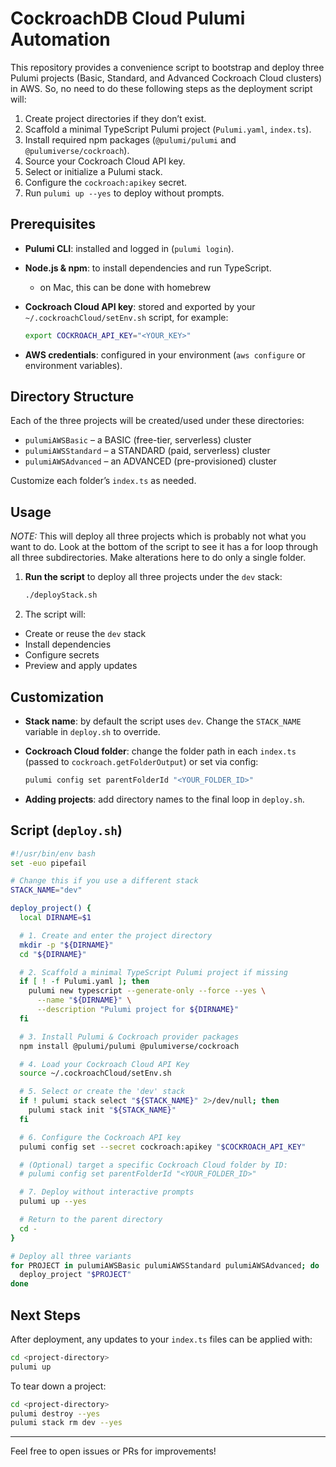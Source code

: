 # CockroachDB Cloud Pulumi Automation

This repository provides a convenience script to bootstrap and deploy three Pulumi projects 
(Basic, Standard, and Advanced Cockroach Cloud clusters) in AWS. So, no need to do these following steps as
the deployment script will:

1. Create project directories if they don’t exist.
2. Scaffold a minimal TypeScript Pulumi project (`Pulumi.yaml`, `index.ts`).
3. Install required npm packages (`@pulumi/pulumi` and `@pulumiverse/cockroach`).
4. Source your Cockroach Cloud API key.
5. Select or initialize a Pulumi stack.
6. Configure the `cockroach:apikey` secret.
7. Run `pulumi up --yes` to deploy without prompts.

## Prerequisites

* **Pulumi CLI**: installed and logged in (`pulumi login`).
* **Node.js & npm**: to install dependencies and run TypeScript.
  * on Mac, this can be done with homebrew
* **Cockroach Cloud API key**: stored and exported by your `~/.cockroachCloud/setEnv.sh` script, for example:

  ```bash
  export COCKROACH_API_KEY="<YOUR_KEY>"
  ```
* **AWS credentials**: configured in your environment (`aws configure` or environment variables).

## Directory Structure

Each of the three projects will be created/used under these directories:

* `pulumiAWSBasic`      – a BASIC (free-tier, serverless) cluster
* `pulumiAWSStandard`   – a STANDARD (paid, serverless) cluster
* `pulumiAWSAdvanced`   – an ADVANCED (pre-provisioned) cluster

Customize each folder’s `index.ts` as needed.

## Usage
*NOTE:*  This will deploy all three projects which is probably not what you want to do.  Look at the bottom of the script to see it has a for loop through all three subdirectories.  Make alterations here to do only a single folder.

1. **Run the script** to deploy all three projects under the `dev` stack:

   ```bash
   ./deployStack.sh
   ```

2. The script will:

  * Create or reuse the `dev` stack
  * Install dependencies
  * Configure secrets
  * Preview and apply updates

## Customization

* **Stack name**: by default the script uses `dev`. Change the `STACK_NAME` variable in `deploy.sh` to override.
* **Cockroach Cloud folder**: change the folder path in each `index.ts` (passed to `cockroach.getFolderOutput`) or set via config:

  ```bash
  pulumi config set parentFolderId "<YOUR_FOLDER_ID>"
  ```
* **Adding projects**: add directory names to the final loop in `deploy.sh`.

## Script (`deploy.sh`)

```bash
#!/usr/bin/env bash
set -euo pipefail

# Change this if you use a different stack
STACK_NAME="dev"

deploy_project() {
  local DIRNAME=$1

  # 1. Create and enter the project directory
  mkdir -p "${DIRNAME}"
  cd "${DIRNAME}"

  # 2. Scaffold a minimal TypeScript Pulumi project if missing
  if [ ! -f Pulumi.yaml ]; then
    pulumi new typescript --generate-only --force --yes \
      --name "${DIRNAME}" \
      --description "Pulumi project for ${DIRNAME}"
  fi

  # 3. Install Pulumi & Cockroach provider packages
  npm install @pulumi/pulumi @pulumiverse/cockroach

  # 4. Load your Cockroach Cloud API Key
  source ~/.cockroachCloud/setEnv.sh

  # 5. Select or create the 'dev' stack
  if ! pulumi stack select "${STACK_NAME}" 2>/dev/null; then
    pulumi stack init "${STACK_NAME}"
  fi

  # 6. Configure the Cockroach API key
  pulumi config set --secret cockroach:apikey "$COCKROACH_API_KEY"

  # (Optional) target a specific Cockroach Cloud folder by ID:
  # pulumi config set parentFolderId "<YOUR_FOLDER_ID>"

  # 7. Deploy without interactive prompts
  pulumi up --yes

  # Return to the parent directory
  cd -
}

# Deploy all three variants
for PROJECT in pulumiAWSBasic pulumiAWSStandard pulumiAWSAdvanced; do
  deploy_project "$PROJECT"
done
```

## Next Steps

After deployment, any updates to your `index.ts` files can be applied with:

```bash
cd <project-directory>
pulumi up
```

To tear down a project:

```bash
cd <project-directory>
pulumi destroy --yes
pulumi stack rm dev --yes
```

---

Feel free to open issues or PRs for improvements!


